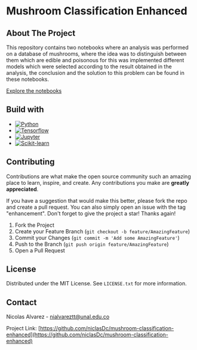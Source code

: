 # Mushroom Classification Enhanced

## About The Project

This repository contains two notebooks where an analysis was performed on a database of mushrooms, where the idea was to distinguish between them which are edible and poisonous for this was implemented different models which were selected according to the result obtained in the analysis, the conclusion and the solution to this problem can be found in these notebooks.

[Explore the notebooks](https://github.com/niclasDc/mushroom-classification-enhanced/tree/master/notebooks)

## Build with

- [![Python][Python-image]][Python-url]
- [![Tensorflow][Tensorflow-image]][Tensorflow-url]
- [![Jupyter][Jupyter-image]][Jupyter-url]
- [![Scikit-learn][scikit-learn-image]][scikit-learn-url]

<!-- CONTRIBUTING -->

## Contributing

Contributions are what make the open source community such an amazing place to learn, inspire, and create. Any contributions you make are **greatly appreciated**.

If you have a suggestion that would make this better, please fork the repo and create a pull request. You can also simply open an issue with the tag "enhancement".
Don't forget to give the project a star! Thanks again!

1. Fork the Project
2. Create your Feature Branch (`git checkout -b feature/AmazingFeature`)
3. Commit your Changes (`git commit -m 'Add some AmazingFeature'`)
4. Push to the Branch (`git push origin feature/AmazingFeature`)
5. Open a Pull Request

<!-- LICENSE -->

## License

Distributed under the MIT License. See `LICENSE.txt` for more information.

<!-- CONTACT -->

## Contact

Nicolas Alvarez - nialvareztt@unal.edu.co

Project Link: [https://github.com/niclasDc/mushroom-classification-enhanced](https://github.com/niclasDc/mushroom-classification-enhanced)

<!-- Markdown Links & Images -->

[Python-image]: https://img.shields.io/badge/Python-FFD43B?style=for-the-badge&logo=python&logoColor=blue
[Python-url]: https://www.python.org
[Tensorflow-image]: https://img.shields.io/badge/TensorFlow-FF6F00?style=for-the-badge&logo=TensorFlow&logoColor=white
[Tensorflow-url]: https://img.shields.io/badge/TensorFlow-FF6F00?style=for-the-badge&logo=TensorFlow&logoColor=white
[Jupyter-image]: https://img.shields.io/badge/Jupyter-F37626.svg?&style=for-the-badge&logo=Jupyter&logoColor=white
[Jupyter-url]: https://jupyter.org
[scikit-learn-image]: https://img.shields.io/badge/scikit_learn-F7931E?style=for-the-badge&logo=scikit-learn&logoColor=white
[scikit-learn-url]: https://scikit-learn.org/stable/
